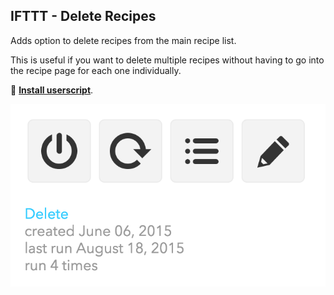## IFTTT - Delete Recipes

Adds option to delete recipes from the main recipe list.

This is useful if you want to delete multiple recipes without having to go into the recipe page for each one individually.

🚀 **[Install userscript](https://github.com/arthurhammer/userscripts/raw/master/IFTTT_DeleteRecipes/ifttt_delete-recipes.user.js)**.

![Screenshot](screenshot.png)
